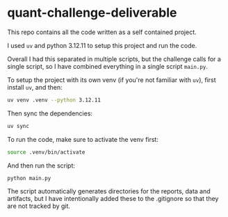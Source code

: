 # quant-challenge-deliverable

This repo contains all the code written as a self contained project. 

I used `uv` and python 3.12.11 to setup this project and run the code. 

Overall I had this separated in multiple scripts, but the challenge calls for a single script, so I have combined everything in a single script `main.py`.

To setup the project with its own venv (if you're not familiar with `uv`), first install `uv`, and then:

```bash
uv venv .venv --python 3.12.11
```

Then sync the dependencies:

```bash
uv sync
```

To run the code, make sure to activate the venv first:

```bash
source .venv/bin/activate
```

And then run the script:

```bash
python main.py
```

The script automatically generates directories for the reports, data and artifacts, but I have intentionally added these to the .gitignore so that they are not tracked by git.
